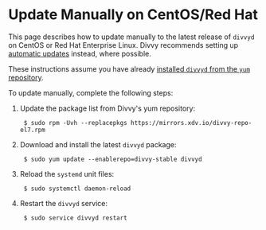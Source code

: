 # Update Manually on CentOS/Red Hat

This page describes how to update manually to the latest release of `divvyd` on CentOS or Red Hat Enterprise Linux. Divvy recommends setting up [automatic updates](update-divvyd-automatically-on-centos-rhel.html) instead, where possible.

These instructions assume you have already [installed `divvyd` from the `yum` repository](install-divvyd-on-centos-rhel-with-yum.html).

To update manually, complete the following steps:

1. Update the package list from Divvy's yum repository:

        $ sudo rpm -Uvh --replacepkgs https://mirrors.xdv.io/divvy-repo-el7.rpm

2. Download and install the latest `divvyd` package:

        $ sudo yum update --enablerepo=divvy-stable divvyd

3. Reload the `systemd` unit files:

        $ sudo systemctl daemon-reload

4. Restart the `divvyd` service:

        $ sudo service divvyd restart
